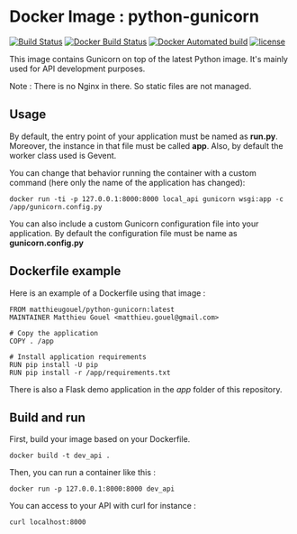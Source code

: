 # Docker Image : python-gunicorn

[![Build Status](https://travis-ci.org/MatthieuGouel/docker-python-gunicorn.svg?branch=master)](https://travis-ci.org/MatthieuGouel/docker-python-gunicorn)
[![Docker Build Status](https://img.shields.io/docker/build/matthieugouel/python-gunicorn.svg)](https://hub.docker.com/r/matthieugouel/python-gunicorn)
[![Docker Automated build](https://img.shields.io/docker/automated/matthieugouel/python-gunicorn.svg)](https://github.com/MatthieuGouel/docker-python-gunicorn)
[![license](https://img.shields.io/github/license/MatthieuGouel/docker-python-gunicorn.svg)](https://github.com/MatthieuGouel/docker-python-gunicorn)

This image contains Gunicorn on top of the latest Python image.
It's mainly used for API development purposes.

Note : There is no Nginx in there. So static files are not managed.

## Usage

By default, the entry point of your application must be named as **run.py**. Moreover, the instance in that file must be called **app**.
Also, by default the worker class used is Gevent.

You can change that behavior running the container with a custom command (here only the name of the application has changed):

```
docker run -ti -p 127.0.0.1:8000:8000 local_api gunicorn wsgi:app -c /app/gunicorn.config.py
```

You can also include a custom Gunicorn configuration file into your application. By default the configuration file must be name as **gunicorn.config.py**

## Dockerfile example

Here is an example of a Dockerfile using that image :

```
FROM matthieugouel/python-gunicorn:latest
MAINTAINER Matthieu Gouel <matthieu.gouel@gmail.com>

# Copy the application
COPY . /app

# Install application requirements
RUN pip install -U pip
RUN pip install -r /app/requirements.txt
```

There is also a Flask demo application in the *app* folder of this repository.

## Build and run

First, build your image based on your Dockerfile.

```
docker build -t dev_api .
```

Then, you can run a container like this :

```
docker run -p 127.0.0.1:8000:8000 dev_api
```

You can access to your API with curl for instance :

```
curl localhost:8000
```
